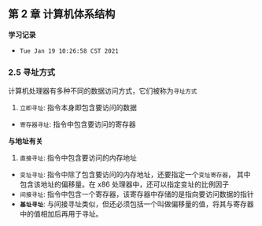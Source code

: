 ## 第 2 章 计算机体系结构

**学习记录**

* `Tue Jan 19 10:26:58 CST 2021`

### 2.5 寻址方式

计算机处理器有多种不同的数据访问方式，它们被称为`寻址方式`

1. `立即寻址`: 指令本身即包含要访问的数据
* `寄存器寻址`: 指令中包含要访问的寄存器

**与地址有关**

1. `直接寻址`: 指令中包含要访问的内存地址
*  `变址寻址`: 指令中除了包含要访问的内存地址，还要指定一个`变址寄存器`， 其中包含该地址的偏移量。在 x86 处理器中，还可以指定变址的比例因子
*  `间接寻址`: 指令中包含一个寄存器，该寄存器中存储的是指向要访问数据的指针 
*  **`基址寻址`**: 与间接寻址类似，但还必须包括一个叫做偏移量的值，将其与寄存器中的值相加后再用于寻址。
